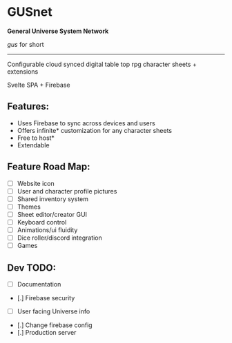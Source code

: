 # GUSnet

**General Universe System Network**

_gus_ for short

---

Configurable cloud synced digital table top rpg character sheets + extensions

Svelte SPA + Firebase

## Features:

- Uses Firebase to sync across devices and users
- Offers infinite\* customization for any character sheets
- Free to host\*
- Extendable

## Feature Road Map:

- [ ] Website icon
- [ ] User and character profile pictures
- [ ] Shared inventory system
- [ ] Themes
- [ ] Sheet editor/creator GUI
- [ ] Keyboard control
- [ ] Animations/ui fluidity
- [ ] Dice roller/discord integration
- [ ] Games

## Dev TODO:

- [ ] Documentation
- [.] Firebase security
- [ ] User facing Universe info
- [.] Change firebase config
- [.] Production server
